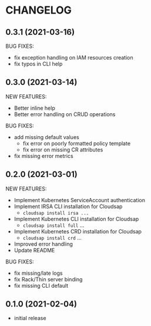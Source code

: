 # CHANGELOG

## 0.3.1 (2021-03-16)

BUG FIXES:

* fix exception handling on IAM resources creation
* fix typos in CLI help

## 0.3.0 (2021-03-14)

NEW FEATURES:

* Better inline help
* Better error handling on CRUD operations

BUG FIXES:

* add missing default values
  - fix error on poorly formatted policy template
  - fix error on missing CR attributes
* fix missing error metrics

## 0.2.0 (2021-03-01)

NEW FEATURES:

* Implement Kubernetes ServiceAccount authentication
* Implement IRSA CLI installation for Cloudsap
  - `cloudsap install irsa ...`
* Implement Kubernetes CLI installation for Cloudsap
  - `cloudsap install full` ...
* Implement Kubernetes CRD installation for Cloudsap
  - `cloudsap install crd` ...
* Improved error handling
* Update README

BUG FIXES:

* fix missing/late logs
* fix Rack/Thin server binding
* fix missing CLI default

## 0.1.0 (2021-02-04)

* initial release
